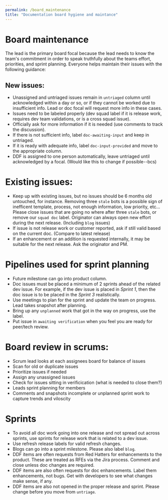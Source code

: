 ```yaml
---
permalink: /board_maintenance
title: "Documentation board hygiene and maintance"
---
```


# Board maintenance

The lead is the primary board focal because the lead needs to know the team's commitment in order to speak truthfully about the teams effort, priorities, and sprint planning. Everyone helps maintain their issues with the following guidance:

## New issues: 

  - Unassigned and untriaged issues remain in `untriaged` column until acknowledged within a day or so, or if they cannot be worked due to insufficient info. Lead or doc focal will request more info in these cases.
  - Issues need to be labeled properly (dev squad label if it is release work, requires dev team validations, or is a cross squad issue).
  - Officially ask for more information if it is needed (use comments to track the discussion).
  - If there is not sufficient info, label `doc-awaiting-input` and keep in untriaged.
  - If it is ready with adequate info, label `doc-input-provided` and move to the appropriate column.
  - DDF is assigned to one person automatically, leave untriaged until acknowledged by a focal. (Would like this to change if possible--bcs)
  
# Existing issues:

  - Keep up with existing issues, but no issues should be 6 months old untouched, for instance. Removing three `stale` bots is a possible sign of inefficent template, process, not enough information, low priority, etc... Please close issues that are going no where after three `stale` bots, or remove our `squad doc` label. Originator can always open new effort during the next release. (Including `blog` issues)
  - If issue is not release work or customer reported, ask if still valid based on the current doc. (Compare to latest release)
  - If an enhancement or an addition is requested internally, it may be suitable for the next release. Ask the originator and PM.
  
# Pipelines used for sprint planning

  - Future milestone can go into product column.
  - Doc issues must be placed a minimum of 2 sprints ahead of the related dev issue. For example, if the dev issue is placed in _Sprint 1_, then the doc issue is to be placed in the _Sprint 3_ realistically.
  - Use meetings to plan for the sprint and update the team on progress. Lead takes snapshot after planning.
  - Bring up any `unplanned` work that got in the way on progress, use the label.
  - Put issue in `awaiting verification` when you feel you are ready for peer/tech review.

# Board review in scrums:

  - Scrum lead looks at each assignees board for balance of issues
  - Scan for old or duplicate issues
  - Prioritize issues if needed
  - Assign any unassigned issues
  - Check for issues sitting in verificication (what is needed to close them?)
  - Leads sprint planning for members
  - Comments and snapshots incomplete or unplanned sprint work to capture trends and viloscity 

# Sprints

  - To avoid all doc work going into one release and not spread out across sprints, use sprints for release work that is related to a dev issue.
  - Use refresh release labels for valid refresh changes.
  - Blogs can go into a sprint milestone. Please also label `blog`.
  - DDF items are often requests from Red Hatters for enhancements to the product. These are treated as RFEs via the Jira process. Comment and close unless doc changes are required. 
  - DDF items are also often requests for doc enhancements. Label them enhancements, not bugs. Get with developers to see what changes make sense, if any.
  - DDF items are also not opened in the proper release and sprint. Please change before you move from `untriage`. 
  

  

  
